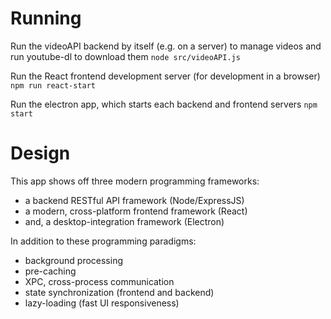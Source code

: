 # Running
Run the videoAPI backend by itself (e.g. on a server) to manage videos and run youtube-dl to download them
`node src/videoAPI.js`

Run the React frontend development server (for development in a browser)
`npm run react-start`

Run the electron app, which starts each backend and frontend servers
`npm start`

# Design
This app shows off three modern programming frameworks:
- a backend RESTful API framework (Node/ExpressJS)
- a modern, cross-platform frontend framework (React)
- and, a desktop-integration framework (Electron)

In addition to these programming paradigms:
- background processing
- pre-caching
- XPC, cross-process communication
- state synchronization (frontend and backend)
- lazy-loading (fast UI responsiveness)
